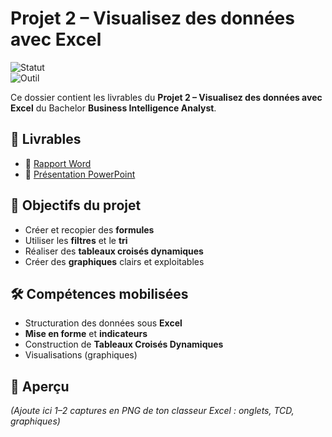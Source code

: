 # Projet 2 – Visualisez des données avec Excel

![Statut](https://img.shields.io/badge/Projet-Terminé-brightgreen)  
![Outil](https://img.shields.io/badge/Outil-Excel-blue)

Ce dossier contient les livrables du **Projet 2 – Visualisez des données avec Excel** du Bachelor **Business Intelligence Analyst**.

## 📑 Livrables
- 📄 [Rapport Word](projets/02-excel-visualisation/Deluy_Leslie_2_rapport_analyse_032025.docx)
- 🎥 [Présentation PowerPoint](projets/02-excel-visualisation/Deluy_Leslie_1_presentation_032025.pptx)

## 🎯 Objectifs du projet
- Créer et recopier des **formules**
- Utiliser les **filtres** et le **tri**
- Réaliser des **tableaux croisés dynamiques**
- Créer des **graphiques** clairs et exploitables

## 🛠 Compétences mobilisées
- Structuration des données sous **Excel**
- **Mise en forme** et **indicateurs**
- Construction de **Tableaux Croisés Dynamiques**
- Visualisations (graphiques)

## 👀 Aperçu
*(Ajoute ici 1–2 captures en PNG de ton classeur Excel : onglets, TCD, graphiques)*
